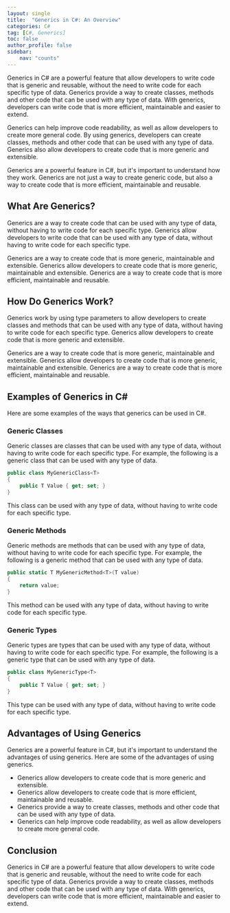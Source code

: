 ```yaml
---
layout: single
title:  "Generics in C#: An Overview"
categories: C#
tag: [C#, Generics]
toc: false
author_profile: false
sidebar:
    nav: "counts"
---
```


Generics in C# are a powerful feature that allow developers to write code that is generic and reusable, without the need to write code for each specific type of data. Generics provide a way to create classes, methods and other code that can be used with any type of data. With generics, developers can write code that is more efficient, maintainable and easier to extend.

Generics can help improve code readability, as well as allow developers to create more general code. By using generics, developers can create classes, methods and other code that can be used with any type of data. Generics also allow developers to create code that is more generic and extensible.

Generics are a powerful feature in C#, but it's important to understand how they work. Generics are not just a way to create generic code, but also a way to create code that is more efficient, maintainable and reusable.

## What Are Generics?

Generics are a way to create code that can be used with any type of data, without having to write code for each specific type. Generics allow developers to write code that can be used with any type of data, without having to write code for each specific type.

Generics are a way to create code that is more generic, maintainable and extensible. Generics allow developers to create code that is more generic, maintainable and extensible. Generics are a way to create code that is more efficient, maintainable and reusable.

## How Do Generics Work?

Generics work by using type parameters to allow developers to create classes and methods that can be used with any type of data, without having to write code for each specific type. Generics allow developers to create code that is more generic and extensible.

Generics are a way to create code that is more generic, maintainable and extensible. Generics allow developers to create code that is more generic, maintainable and extensible. Generics are a way to create code that is more efficient, maintainable and reusable.

## Examples of Generics in C#

Here are some examples of the ways that generics can be used in C#.

### Generic Classes

Generic classes are classes that can be used with any type of data, without having to write code for each specific type. For example, the following is a generic class that can be used with any type of data.

```csharp
public class MyGenericClass<T>
{
    public T Value { get; set; }
}
```

This class can be used with any type of data, without having to write code for each specific type.

### Generic Methods

Generic methods are methods that can be used with any type of data, without having to write code for each specific type. For example, the following is a generic method that can be used with any type of data.

```csharp
public static T MyGenericMethod<T>(T value)
{
    return value;
}
```

This method can be used with any type of data, without having to write code for each specific type.

### Generic Types

Generic types are types that can be used with any type of data, without having to write code for each specific type. For example, the following is a generic type that can be used with any type of data.

```csharp
public class MyGenericType<T>
{
    public T Value { get; set; }
}
```

This type can be used with any type of data, without having to write code for each specific type.

## Advantages of Using Generics

Generics are a powerful feature in C#, but it's important to understand the advantages of using generics. Here are some of the advantages of using generics.

- Generics allow developers to create code that is more generic and extensible.
- Generics allow developers to create code that is more efficient, maintainable and reusable.
- Generics provide a way to create classes, methods and other code that can be used with any type of data.
- Generics can help improve code readability, as well as allow developers to create more general code.

## Conclusion

Generics in C# are a powerful feature that allow developers to write code that is generic and reusable, without the need to write code for each specific type of data. Generics provide a way to create classes, methods and other code that can be used with any type of data. With generics, developers can write code that is more efficient, maintainable and easier to extend.
